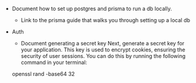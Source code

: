 - Document how to set up postgres and prisma to run a db locally.   
    - Link to the prisma guide that walks you through setting up a local db


- Auth
    - Document generating a secret key
    Next, generate a secret key for your application. This key is used to encrypt cookies, ensuring the security of user sessions. You can do this by running the following command in your terminal:

    openssl rand -base64 32